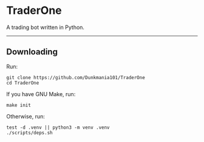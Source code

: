 # TraderOne
A trading bot written in Python.


---


## Downloading

Run:

```
git clone https://github.com/Dunkmania101/TraderOne
cd TraderOne
```


If you have GNU Make, run:

```
make init
```

Otherwise, run:

```
test -d .venv || python3 -m venv .venv
./scripts/deps.sh
```

